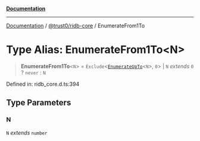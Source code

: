 [**Documentation**](../../../README.md)

***

[Documentation](../../../README.md) / [@trust0/ridb-core](../README.md) / EnumerateFrom1To

# Type Alias: EnumerateFrom1To\<N\>

> **EnumerateFrom1To**\<`N`\> = `Exclude`\<[`EnumerateUpTo`](EnumerateUpTo.md)\<`N`\>, `0`\> \| `N` *extends* `0` ? `never` : `N`

Defined in: ridb\_core.d.ts:394

## Type Parameters

### N

`N` *extends* `number`
